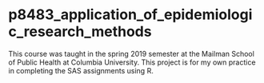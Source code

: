 # p8483_application_of_epidemiologic_research_methods
This course was taught in the spring 2019 semester at the Mailman School of Public Health at Columbia University. This project is for my own practice in completing the SAS assignments using R.

